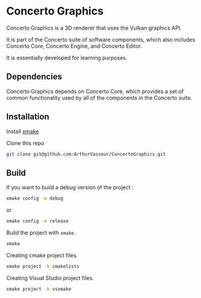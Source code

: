 
# Concerto Graphics

Concerto Graphics is a 3D renderer that uses the Vulkan graphics API.

It is part of the Concerto suite of software components, which also includes Concerto Core, Concerto Engine, and Concerto Editor.

It is essentially developed for learning purposes.

## Dependencies

Concerto Graphics depends on Concerto Core, which provides a set of common functionality used by all of the components in the Concerto suite.
## Installation

Install [xmake](https://xmake.io/#/)

Clone this repo 

```bash
git clone git@github.com:ArthurVasseur/ConcertoGraphics.git
```

## Build

If you want to build a debug version of the project : 

```bash
xmake config -m debug
```

or

```bash
xmake config -m release
```

Build the project with `xmake`.

```bash
xmake
```

Creating cmake project files.

```bash
xmake project -k cmakelists
```

Creating Visual Studio project files.

```bash
xmake project -k vsxmake
